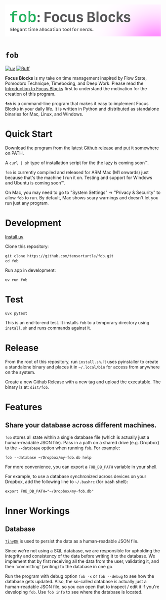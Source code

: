 ![banner](/assets/banner.png)

# `fob`
[![uv](https://img.shields.io/endpoint?url=https://raw.githubusercontent.com/astral-sh/uv/main/assets/badge/v0.json)](https://github.com/astral-sh/uv)
[![Ruff](https://img.shields.io/endpoint?url=https://raw.githubusercontent.com/astral-sh/ruff/main/assets/badge/v2.json)](https://github.com/astral-sh/ruff)

**Focus Blocks** is my take on time management inspired by Flow State, Pomodoro Technique, Timeboxing, and Deep Work. Please read the [Introduction to Focus Blocks](/FOCUS_BLOCKS.md) first to understand the motivation for the creation of this program.

**`fob`** is a command-line program that makes it easy to implement Focus Blocks in your daily life. It is written in Python and distributed as standalone binaries for Mac, Linux, and Windows.

# Quick Start

Download the program from the latest [Github release](https://github.com/tensorturtle/fob/releases) and put it somewhere on PATH.

A `curl | sh` type of installation script for the the lazy is coming soon™.

`fob` is currently compiled and released for ARM Mac (M1 onwards) just because that's the machine I run it on. Testing and support for Windows and Ubuntu is coming soon™.

On Mac, you may need to go to "System Settings" -> "Privacy & Security" to allow `fob` to run. By default, Mac shows scary warnings and doesn't let you run just any program.

# Development

[Install uv](https://docs.astral.sh/uv/getting-started/installation/)

Clone this repository:
```
git clone https://github.com/tensorturtle/fob.git
cd fob
```

Run app in development:
```
uv run fob
```

# Test

```
uvx pytest
```

This is an end-to-end test. It installs `fob` to a temporary directory using `install.sh` and runs commands against it.

# Release

From the root of this repository, run `install.sh`. It uses pyinstaller to create a standalone binary and places it in `~/.local/bin` for access from anywhere on the system.

Create a new Github Release with a new tag and upload the executable. The binary is at: `dist/fob`.

# Features

## Share your database across different machines.

`fob` stores all state within a single database file (which is actually just a human-readable JSON file). Pass in a path on a shared drive (e.g. Dropbox) to the `--database` option when running `fob`. For example:

```
fob --database ~/Dropbox/my-fob.db help
```

For more convenience, you can export a `FOB_DB_PATH` variable in your shell.

For example, to use a database synchronized across devices on your Dropbox,
add the following line to `~/.bashrc` (for bash shell):
```
export FOB_DB_PATH="~/Dropbox/my-fob.db"
```

# Inner Workings

## Database

[`TinyDB`](https://github.com/msiemens/tinydb) is used to persist the data as a human-readable JSON file.

Since we're not using a SQL database, we are responsible for upholding the integrity and consistency of the data before writing it to the database. We implement that by first receiving all the data from the user, validating it, and then 'committing' (writing) to the database in one go.

Run the program with debug option `fob -x` or `fob --debug` to see how the database gets updated. Also, the so-called database is actually just a human-readable JSON file, so you can open that to inspect / edit it if you're developing `fob`. Use `fob info` to see where the database is located.